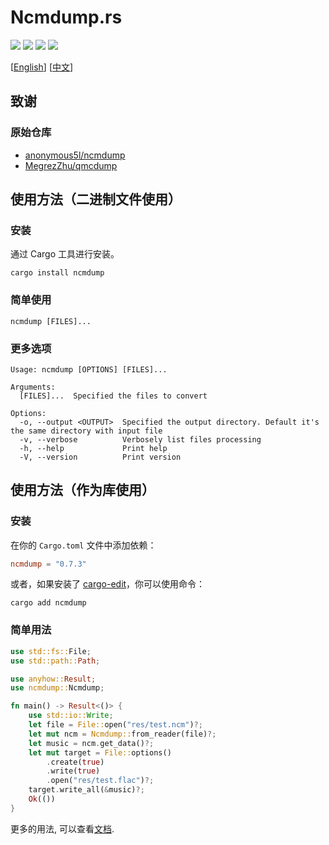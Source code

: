 # Ncmdump.rs

![](https://github.com/iqiziqi/ncmdump.rs/workflows/test/badge.svg)
![](https://github.com/iqiziqi/ncmdump.rs/workflows/deploy/badge.svg)
[![](https://img.shields.io/crates/v/ncmdump)](https://crates.io/crates/ncmdump)
[![](https://img.shields.io/crates/d/ncmdump)](https://crates.io/crates/ncmdump)

[[English](./README.md)] [[中文](./README.cn)]

## 致谢

### 原始仓库

* [anonymous5l/ncmdump](https://github.com/anonymous5l/ncmdump)
* [MegrezZhu/qmcdump](https://github.com/MegrezZhu/qmcdump)

## 使用方法（二进制文件使用）

### 安装

通过 Cargo 工具进行安装。

```shell
cargo install ncmdump
```

### 简单使用

```shell
ncmdump [FILES]...
```

### 更多选项

```text
Usage: ncmdump [OPTIONS] [FILES]...

Arguments:
  [FILES]...  Specified the files to convert

Options:
  -o, --output <OUTPUT>  Specified the output directory. Default it's the same directory with input file
  -v, --verbose          Verbosely list files processing
  -h, --help             Print help
  -V, --version          Print version
```

## 使用方法（作为库使用）

### 安装

在你的 `Cargo.toml` 文件中添加依赖：

```toml
ncmdump = "0.7.3"
```

或者，如果安装了 [cargo-edit](https://github.com/killercup/cargo-edit)，你可以使用命令：

```shell
cargo add ncmdump
```

### 简单用法

```rust
use std::fs::File;
use std::path::Path;

use anyhow::Result;
use ncmdump::Ncmdump;

fn main() -> Result<()> {
    use std::io::Write;
    let file = File::open("res/test.ncm")?;
    let mut ncm = Ncmdump::from_reader(file)?;
    let music = ncm.get_data()?;
    let mut target = File::options()
        .create(true)
        .write(true)
        .open("res/test.flac")?;
    target.write_all(&music)?;
    Ok(())
}
```

更多的用法, 可以查看[文档](https://docs.rs/ncmdump).
